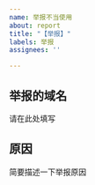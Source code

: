 ```yaml
---
name: 举报不当使用
about: report
title: "【举报】"
labels: 举报
assignees: ''

---
```


## 举报的域名

请在此处填写

## 原因

简要描述一下举报原因
